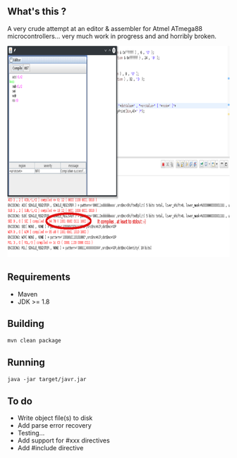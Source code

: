 ## What's this ?

A very crude attempt at an editor & assembler for Atmel ATmega88 microcontrollers... very much work in progress and and horribly broken. 

<img src="https://raw.githubusercontent.com/toby1984/javr/master/screenshot.png" width="640" height="480" />

## Requirements

- Maven
- JDK >= 1.8

## Building

```
mvn clean package
```

## Running

```
java -jar target/javr.jar
``` 

## To do

- Write object file(s) to disk
- Add parse error recovery
- Testing...
- Add support for #xxx directives
- Add #include directive 
